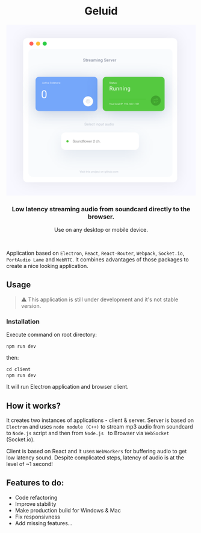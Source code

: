 <div align="center">
  <h1>Geluid</h1>
  <img src="https://raw.githubusercontent.com/kulek1/readmeimages/master/geluid.png" />
  <h3>Low latency streaming audio from soundcard directly to the browser.</h3>
  <p>Use on any desktop or mobile device.</p>
</div>

<br/>

Application based on `Electron`, `React`, `React-Router`, `Webpack`, `Socket.io`, `PortAudio Lame` and `WebRTC`.
It combines advantages of those packages to create a nice looking application.

## Usage
> :warning: This application is still under development and it's not stable version.


### Installation

Execute command on root directory:
```
npm run dev
```
then:
```
cd client
npm run dev
```
It will run Electron application and browser client.

## How it works?

It creates two instances of applications - client & server.
Server is based on `Electron` and uses `node module (C++)` to stream mp3 audio from soundcard to `Node.js` script and then from `Node.js ` to Browser via `WebSocket` (Socket.io).

Client is based on React and it uses `WebWorkers` for buffering audio to get low latency sound.
Despite complicated steps, latency of audio is at the level of ~1 second!

## Features to do:
- Code refactoring
- Improve stability
- Make production build for Windows & Mac
- Fix responsivness
- Add missing features...